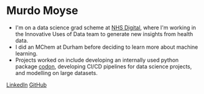 # Murdo Moyse

* I'm on a data science grad scheme at [NHS Digital](https://digital.nhs.uk), where I'm working in the Innovative Uses of Data team to generate new insights from health
data.
* I did an MChem at Durham before deciding to learn more about machine learning.
* Projects worked on include developing an internally used python package [codon](https://github.com/codonlibrary/codonPython), developing CI/CD pipelines for data science projects, and modelling on large datasets.

[LinkedIn](https://uk.linkedin.com/in/murdomoyse)
[GitHub](https://github.com/murd0)
